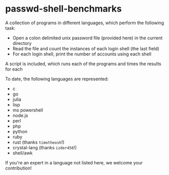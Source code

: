 # passwd-shell-benchmarks

A collection of programs in different languages, which perform the following task:

 * Open a colon delimited unix password file (provided here) in the current directory
 * Read the file and count the instances of each login shell (the last field)
 * For each login shell, print the number of accounts using each shell

A script is included, which runs each of the programs and times the results for each

To date, the following languages are represented:

 *  c
 *  go
 *  julia
 *  lisp
 *  ms powershell
 *  node.js
 *  perl
 *  php
 *  python
 *  ruby
 *  rust (thanks `timotheosh`!)
 *  crystal-lang (thanks `izder456`!)
 *  shell/awk

If you're an expert in a language not listed here, we welcome your contribution!


